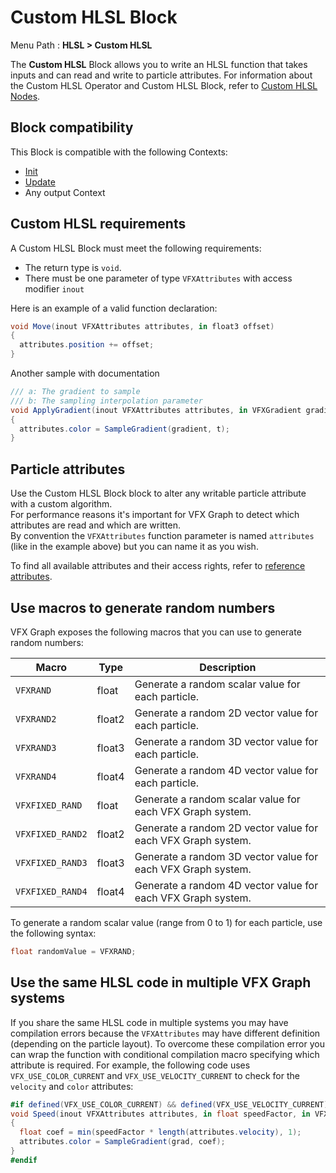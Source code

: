 # Custom HLSL Block

Menu Path : **HLSL > Custom HLSL**

The **Custom HLSL** Block allows you to write an HLSL function that takes inputs and can read and write to particle attributes.
For information about the Custom HLSL Operator and Custom HLSL Block, refer to [Custom HLSL Nodes](CustomHLSL-Common.md).

## Block compatibility
This Block is compatible with the following Contexts:

- [Init](Context-Initialize.md)
- [Update](Context-Update.md)
- Any output Context

## Custom HLSL requirements
A Custom HLSL Block must meet the following requirements:
- The return type is `void`.
- There must be one parameter of type `VFXAttributes` with access modifier `inout`

Here is an example of a valid function declaration:
```csharp
void Move(inout VFXAttributes attributes, in float3 offset)
{
  attributes.position += offset;
}
```

Another sample with documentation
```csharp
/// a: The gradient to sample
/// b: The sampling interpolation parameter
void ApplyGradient(inout VFXAttributes attributes, in VFXGradient gradient, in float t)
{
  attributes.color = SampleGradient(gradient, t);
}
```

## Particle attributes
Use the Custom HLSL Block block to alter any writable particle attribute with a custom algorithm.    
For performance reasons it's important for VFX Graph to detect which attributes are read and which are written.    
By convention the `VFXAttributes` function parameter is named `attributes` (like in the example above) but you can name it as you wish.

To find all available attributes and their access rights, refer to [reference attributes](Reference-Attributes.md).

## Use macros to generate random numbers
VFX Graph exposes the following macros that you can use to generate random numbers:

| **Macro**          | **Type** | **Description**                      |
|--------------------|----------|--------------------------------------|
| `VFXRAND`       | float    | Generate a random scalar value for each particle.    |
| `VFXRAND2`       | float2   | Generate a random 2D vector value for each particle. |
| `VFXRAND3`       | float3   | Generate a random 3D vector value for each particle. |
| `VFXRAND4`      | float4   |  Generate a random 4D vector value for each particle.|
| `VFXFIXED_RAND`  | float    |  Generate a random scalar value for each VFX Graph system. |
| `VFXFIXED_RAND2` | float2   | Generate a random 2D vector value for each VFX Graph system. |
| `VFXFIXED_RAND3` | float3   | Generate a random 3D vector value for each VFX Graph system.  |
| `VFXFIXED_RAND4` | float4   | Generate a random 4D vector value for each VFX Graph system. |


To generate a random scalar value (range from 0 to 1) for each particle, use the following syntax:
```csharp
float randomValue = VFXRAND;
```


## Use the same HLSL code in multiple VFX Graph systems

If you share the same HLSL code in multiple systems you may have compilation errors because the `VFXAttributes` may have different definition (depending on the particle layout).
To overcome these compilation error you can wrap the function with conditional compilation macro specifying which attribute is required.
For example, the following code uses `VFX_USE_COLOR_CURRENT` and `VFX_USE_VELOCITY_CURRENT` to check for the `velocity` and `color` attributes:
````csharp
#if defined(VFX_USE_COLOR_CURRENT) && defined(VFX_USE_VELOCITY_CURRENT)
void Speed(inout VFXAttributes attributes, in float speedFactor, in VFXGradient grad)
{
  float coef = min(speedFactor * length(attributes.velocity), 1);
  attributes.color = SampleGradient(grad, coef);
}
#endif
````
